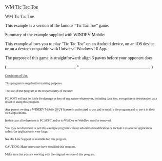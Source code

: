   
<span style="font-family:Arial sans-serif;font-size:16px;">WM Tic Tac Toe</span>

  
<span style="font-family:Arial sans-serif;font-size:14px;">WM Tic Tac Toe</span>

<span style="font-family:Arial sans-serif;font-size:14px;">This example is a version of the famous "Tic Tac Toe" game.</span>

  
<span style="font-family:Arial sans-serif;font-size:14px;">Summary of the example supplied with WINDEV Mobile: </span>

  
<span style="font-family:Arial sans-serif;font-size:14px;">This example allows you to play "Tic Tac Toe" on an Android device, on an iOS device or on a device compatible with Universal Windows 10 App.</span>

  
<span style="font-family:Arial sans-serif;font-size:14px;">The purpose of this game is straightforward: align 3 pawns before your opponent does</span>

  
  
<span style="font-family:Arial sans-serif;font-size:14px;">( \_\_\_\_\_\_\_\_\_\_\_\_\_\_\_\_\_\_\_\_\_\_\_\_\_\_\_\_\_\_\_\_ ° \_\_\_\_\_\_\_\_\_\_\_\_\_\_\_\_\_\_\_\_\_\_\_\_\_\_\_\_\_\_\_\_\_ )</span>

  
<span style="text-decoration:underline;font-family:Arial sans-serif;font-size:10px;">Conditions of Use.</span>

<span style="font-family:Arial sans-serif;font-size:10px;">This program is supplied for training purposes.</span>

<span style="font-family:Arial sans-serif;font-size:10px;">The use of this program is the responsibility of the user. </span>

<span style="font-family:Arial sans-serif;font-size:10px;">PC SOFT will not be liable for damage or loss of any nature whatsoever, including data loss, corruption or deterioration as a result of using this program.</span>

<span style="font-family:Arial sans-serif;font-size:10px;">Any person owning a WINDEV Mobile 28 US license is authorized to use and/or modify the program and to use it in their own applications. </span>

<span style="font-family:Arial sans-serif;font-size:10px;">In this case all references to PC SOFT and/or to WinDev or WebDev must be removed.</span>

<span style="font-family:Arial sans-serif;font-size:10px;">You may not distribute or sell this example program without substantial modification or include it in another application unless the application is very large.</span>

  
<span style="font-family:Arial sans-serif;font-size:10px;">No Hot Line Support is available for this program.</span>

  
<span style="font-family:Arial sans-serif;font-size:10px;">CAUTION: Many users may have modified this program. </span>

<span style="font-family:Arial sans-serif;font-size:10px;">Make sure that you are working with the original version of this program.</span>

  
  
  
  